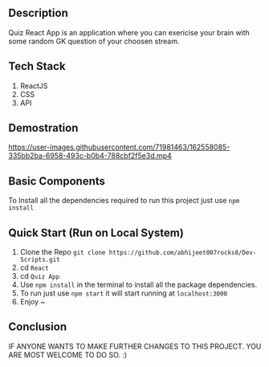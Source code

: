 ## Description
Quiz React App is an application where you can exericise your brain with some random GK question of your choosen stream. 

## Tech Stack
1. ReactJS
2. CSS
3. API

## Demostration


https://user-images.githubusercontent.com/71981463/162558085-335bb2ba-6958-493c-b0b4-788cbf2f5e3d.mp4




## Basic Components

To Install all the dependencies required to run this project just use `npm install`

## Quick Start (Run on Local System)
1. Clone the Repo `git clone https://github.com/abhijeet007rocks8/Dev-Scripts.git `
2. cd `React`
3. cd `Quiz App`
4. Use `npm install` in the terminal to install all the package dependencies.
5. To run just use `npm start` it will start running at `localhost:3000`
6. Enjoy ~

## Conclusion
IF ANYONE WANTS TO MAKE FURTHER CHANGES TO THIS PROJECT. YOU ARE MOST WELCOME TO DO SO. :)

